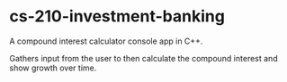 # cs-210-investment-banking
A compound interest calculator console app in C++.

Gathers input from the user to then calculate the compound interest and show growth over time.
